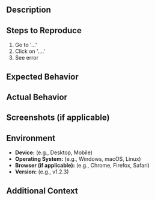 ## Description
<!-- A clear and concise description of what the bug is. -->

## Steps to Reproduce
<!-- A list of steps to reproduce the bug. -->
1. Go to '...'
2. Click on '....'
3. See error

## Expected Behavior
<!-- A clear and concise description of what you expected to happen. -->

## Actual Behavior
<!-- A clear and concise description of what actually happens. -->

## Screenshots (if applicable)
<!-- If applicable, add screenshots to help explain your problem. -->

## Environment
- **Device:** (e.g., Desktop, Mobile)
- **Operating System:** (e.g., Windows, macOS, Linux)
- **Browser (if applicable):** (e.g., Chrome, Firefox, Safari)
- **Version:** (e.g., v1.2.3)

## Additional Context
<!-- Any additional information you think would be helpful in resolving the issue. -->
